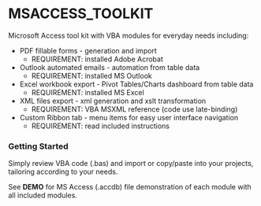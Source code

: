 # MSACCESS_TOOLKIT

Microsoft Access tool kit with VBA modules for everyday needs including: 

- PDF fillable forms - generation and import   
   - REQUIREMENT: installed Adobe Acrobat 
- Outlook automated emails - automation from table data    
   - REQUIREMENT: installed MS Outlook
- Excel workbook export - Pivot Tables/Charts dashboard from table data   
   - REQUIREMENT: installed MS Excel
- XML files export - xml generation and xslt transformation  
   - REQUIREMENT: VBA MSXML reference (code use late-binding)
- Custom Ribbon tab - menu items for easy user interface navigation
   - REQUIREMENT: read included instructions
  
  

### Getting Started

Simply review VBA code (.bas) and import or copy/paste into your projects, tailoring according to your needs.


See **DEMO** for MS Access (.accdb) file demonstration of each module with all included modules.


